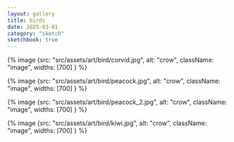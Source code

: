 ```yaml
---
layout: gallery
title: birds
date: 2025-03-01
category: "sketch"
sketchbook: true
---
```



{% image {src: "src/assets/art/bird/corvid.jpg", alt: "crow", className: "image", widths: [700] } %}




{% image {src: "src/assets/art/bird/peacock.jpg", alt: "crow", className: "image", widths: [700] } %}




{% image {src: "src/assets/art/bird/peacock_2.jpg", alt: "crow", className: "image", widths: [700] } %}




{% image {src: "src/assets/art/bird/kiwi.jpg", alt: "crow", className: "image", widths: [700] } %}


